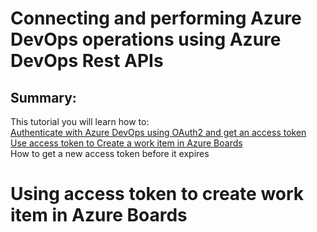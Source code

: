 # Connecting and performing Azure DevOps operations using Azure DevOps Rest APIs
## Summary:
This tutorial you will learn how to:  
[Authenticate with Azure DevOps using OAuth2 and get an access token][1]  
  [Use access token to Create a work item in Azure Boards](#u1)  
  How to get a new access token before it expires  
  



 
# <a name="u1"> Using access token to create work item in Azure Boards
  
  
  
[1]: https://github.com/aj3705/AzureDevOps/blob/master/restapis/ado-authentication.md
